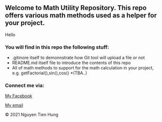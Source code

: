 ## Welcome to Math Utility Repository. This repo offers various math methods used as a helper for your project.
Hello
### You will find in this repo the following stuff:

* .gitinore itself to demonnstrate how Git tool will upload a file or not
* README.md itself file to introduce the contents of this repo
* All of math methods to support for the math calculation in your project, e.g. getFactorial(),sin(),cos()
*(TBA..)

### Connect me via:
[My Facebook](http://facebook.com/nguyen.tienhung.752487)

[My email](nguyentienhung6967@gmail.com)

© 2021 Nguyen Tien Hung

